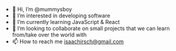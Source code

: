 - 👋 Hi, I’m @mummysboy
- 👀 I’m interested in developing software
- 🌱 I’m currently learning JavaScript & React
- 💞️ I’m looking to collaborate on small projects that we can learn from/take over the world with
- 📫 How to reach me isaachirsch@gmail.com

<!---
mummysboy/mummysboy is a ✨ special ✨ repository because its `README.md` (this file) appears on your GitHub profile.
You can click the Preview link to take a look at your changes.
--->
